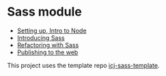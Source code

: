 # Sass module

- [Setting up, Intro to Node](sass-01.md)
- [Introducing Sass](sass-02.md)
- [Refactoring with Sass](sass-03.md)
- [Publishing to the web](sass-04.md)

This project uses the template repo [icj-sass-template](https://github.com/utdata/icj-sass-template).
